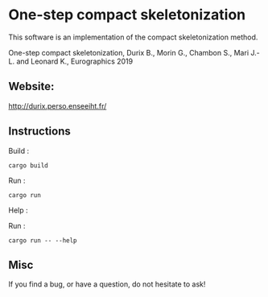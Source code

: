 # One-step compact skeletonization

This software is an implementation of the compact skeletonization method.

One-step compact skeletonization, Durix B., Morin G., Chambon S., Mari J.-L. and Leonard K., Eurographics 2019

## Website:

http://durix.perso.enseeiht.fr/

## Instructions

Build : 

```
cargo build
```

Run : 

```
cargo run
```

Help : 

Run : 

```
cargo run -- --help
```

## Misc

If you find a bug, or have a question, do not hesitate to ask!
